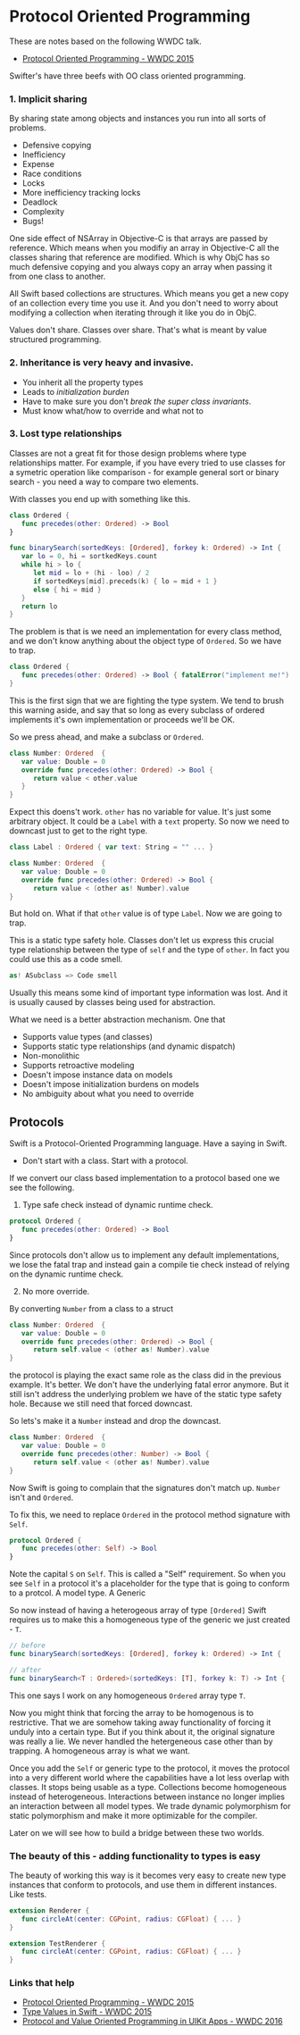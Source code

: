 # Protocol Oriented Programming

These are notes based on the following WWDC talk.

* [Protocol Oriented Programming - WWDC 2015](https://developer.apple.com/videos/play/wwdc2015/408/)

Swifter's have three beefs with OO class oriented programming.

### 1. Implicit sharing 

By sharing state among objects and instances you run into all sorts of problems.
* Defensive copying
* Inefficiency
* Expense
* Race conditions
* Locks
* More inefficiency tracking locks
* Deadlock
* Complexity
* Bugs!

One side effect of NSArray in Objective-C is that arrays are passed by reference. Which means when you modifiy an array in Objective-C all the classes sharing that reference are modified. Which is why ObjC has so much defensive copying and you always copy an array when passing it from one class to another. 

All Swift based collections are structures. Which means you get a new copy of an collection every time you use it. And you don't need to worry about modifying a collection when iterating through it like you do in ObjC.

Values don't share. Classes over share. That's what is meant by value structured programming.

### 2. Inheritance is very heavy and invasive.

* You inherit all the property types
* Leads to *initialization burden* 
* Have to make sure you don't *break the super class invariants*. 
* Must know what/how to override and what not to

### 3. Lost type relationships 

Classes are not a great fit for those design problems where type relationships matter. For example, if you have every tried to use classes for a symetric operation like comparison - for example general sort or binary search - you need a way to compare two elements.

With classes you end up with something like this.

```swift
class Ordered {
   func precedes(other: Ordered) -> Bool
}

func binarySearch(sortedKeys: [Ordered], forkey k: Ordered) -> Int {
   var lo = 0, hi = sortkedKeys.count
   while hi > lo {
      let mid = lo + (hi - loo) / 2
      if sortedKeys[mid].preceds(k) { lo = mid + 1 }
      else { hi = mid }
   }
   return lo
}
```

The problem is that is we need an implementation for every class method, and we don't know anything about the object type of `Ordered`. So we have to trap.

```swift
class Ordered {
   func precedes(other: Ordered) -> Bool { fatalError("implement me!") }
}
```

This is the first sign that we are fighting the type system. We tend to brush this warning aside, and say that so long as every subclass of ordered implements it's own implementation or proceeds we'll be OK.

So we press ahead, and make a subclass or `Ordered`.

```swift
class Number: Ordered  { 
   var value: Double = 0
   override func precedes(other: Ordered) -> Bool {
      return value < other.value
   }
}
```

Expect this doens't work. `other` has no variable for value. It's just some arbitrary object. It could be a `Label` with a `text` property. So now we need to downcast just to get to the right type.

```swift
class Label : Ordered { var text: String = "" ... }

class Number: Ordered  { 
   var value: Double = 0
   override func precedes(other: Ordered) -> Bool {
      return value < (other as! Number).value
}
```

But hold on. What if that `other` value is of type `Label`. Now we are going to trap.

This is a static type safety hole. Classes don't let us express this crucial type relationship between the type of `self` and the type of `other`. In fact you could use this as a code smell.

```swift
as! ASubclass => Code smell
```

Usually this means some kind of important type information was lost. And it is usually caused by classes being used for abstraction.

What we need is a better abstraction mechanism. One that
* Supports value types (and classes)
* Supports static type relationships (and dynamic dispatch)
* Non-monolithic
* Supports retroactive modeling
* Doesn't impose instance data on models
* Doesn't impose initialization burdens on models
* No ambiguity about what you need to override

## Protocols

Swift is a Protocol-Oriented Programming language. Have a saying in Swift.

   * Don't start with a class. Start with a protocol.
   
If we convert our class based implementation to a protocol based one we see the following.

1. Type safe check instead of dynamic runtime check.
   
```swift
protocol Ordered {
   func precedes(other: Ordered) -> Bool 
}
```

Since protocols don't allow us to implement any default implementations, we lose the fatal trap and instead gain a compile tie check instead of relying on the dynamic runtime check.

2. No more override.

By converting `Number` from a class to a struct

```swift
class Number: Ordered  { 
   var value: Double = 0
   override func precedes(other: Ordered) -> Bool {
      return self.value < (other as! Number).value
}
```

the protocol is playing the exact same role as the class did in the previous example. It's better. We don't have the underlying fatal error anymore. But it still isn't address the underlying problem we have of the static type safety hole. Because we still need that forced downcast.

So lets's make it a `Number` instead and drop the downcast.

```swift
class Number: Ordered  { 
   var value: Double = 0
   override func precedes(other: Number) -> Bool {
      return self.value < (other as! Number).value
}
```

Now Swift is going to complain that the signatures don't match up. `Number` isn't and `Ordered`.

To fix this, we need to replace `Ordered` in the protocol method signature with `Self`.

```swift
protocol Ordered {
   func precedes(other: Self) -> Bool 
}
```

Note the capital `S` on `Self`. This is called a "Self" requirement. So when you see `Self` in a protocol it's a placeholder for the type that is going to conform to a protcol. A model type. A Generic

So now instead of having a heterogeous array of type `[Ordered]` Swift requires us to make this a homogeneous type of the generic we just created - `T`.

```swift
// before
func binarySearch(sortedKeys: [Ordered], forkey k: Ordered) -> Int {

// after
func binarySearch<T : Ordered>(sortedKeys: [T], forkey k: T) -> Int {
```

This one says I work on any homogeneous `Ordered` array type `T`.

Now you might think that forcing the array to be homogenous is to restrictive. That we are somehow taking away functionality of forcing it unduly into a certain type. But if you think about it, the original signature was really a lie. We never handled the hetergeneous case other than by trapping. A homogeneous array is what we want.

Once you add the `Self` or generic type to the protocol, it moves the protocol into a very different world where the capabilities have a lot less overlap with classes. It stops being usable as a type. Collections become homogeneous instead of heterogeneous. Interactions between instance no longer implies an interaction between all model types. We trade dynamic polymorphism for static polymorphism and make it more optimizable for the compiler.

Later on we will see how to build a bridge between these two worlds.

### The beauty of this - adding functionality to types is easy

The beauty of working this way is it becomes very easy to create new type instances that conform to protocols, and use them in different instances. Like tests.

```swift
extension Renderer {
   func circleAt(center: CGPoint, radius: CGFloat) { ... }
}

extension TestRenderer {
   func circleAt(center: CGPoint, radius: CGFloat) { ... }
}
```


### Links that help

* [Protocol Oriented Programming - WWDC 2015](https://developer.apple.com/videos/play/wwdc2015/408/)
* [Type Values in Swift - WWDC 2015](https://developer.apple.com/videos/play/wwdc2015/414/)
* [Protocol and Value Oriented Programming in UIKit Apps - WWDC 2016](https://developer.apple.com/videos/play/wwdc2016/419/?time=340)
